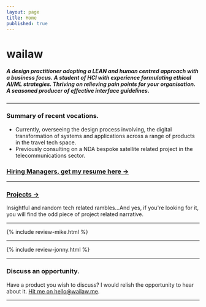 ```yaml
---
layout: page
title: Home
published: true
---
```


# wailaw

##### A design practitioner adopting a LEAN and human centred approach with a business focus. A student of HCI with experience formulating ethical AI/ML strategies. Thriving on relieving pain points for your organisation. A seasoned producer of effective interface guidelines.

---

### Summary of recent vocations.

- Currently, overseeing the design process involving, the digital transformation of systems and applications across a range of products in the travel tech space.
- Previously consulting on a NDA bespoke satellite related project in the telecommunications sector.

### [Hiring Managers, get my resume here &rarr;](/docs/WaiLaw-SeniorDesigner-ProductUXUI-CV.pdf/)

---

### [Projects &rarr;](/projects/)
Insightful and random tech related rambles...And yes, if you're looking for it, you will find the odd piece of project related narrative.

---

{% include review-mike.html %}

<!-- ##### [Read about how my CMS experience could add value to your organisation &rarr;](/wailaw-umbraco-certified-expert/) -->

---

{% include review-jonny.html %}

---

### Discuss an opportunity.

Have a product you wish to discuss? I would relish the opportunity to hear about it. [Hit me on hello@wailaw.me](mailto:hello@wailaw.me).

---
